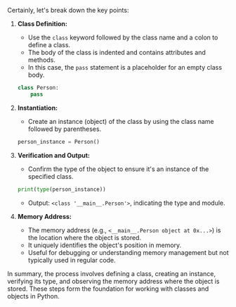 Certainly, let's break down the key points:

1. **Class Definition:**
   - Use the `class` keyword followed by the class name and a colon to define a class.
   - The body of the class is indented and contains attributes and methods.
   - In this case, the `pass` statement is a placeholder for an empty class body.

   ```python
   class Person:
       pass
   ```

2. **Instantiation:**
   - Create an instance (object) of the class by using the class name followed by parentheses.

   ```python
   person_instance = Person()
   ```

3. **Verification and Output:**
   - Confirm the type of the object to ensure it's an instance of the specified class.

   ```python
   print(type(person_instance))
   ```

   - Output: `<class '__main__.Person'>`, indicating the type and module.

4. **Memory Address:**
   - The memory address (e.g., `<__main__.Person object at 0x...>`) is the location where the object is stored.
   - It uniquely identifies the object's position in memory.
   - Useful for debugging or understanding memory management but not typically used in regular code.

In summary, the process involves defining a class, creating an instance, verifying its type, and observing the memory address where the object is stored. 
These steps form the foundation for working with classes and objects in Python.
